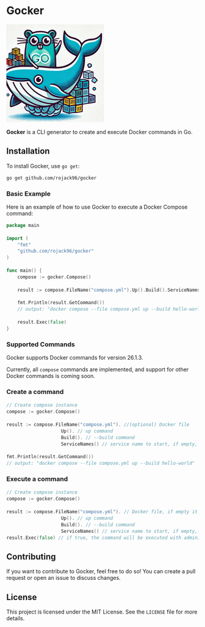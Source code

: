 # Gocker

<img title="" src="docs/gocker.png" alt="Descrizione dell'immagine" data-align="inline" width="256"> 

**Gocker** is a CLI generator to create and execute Docker commands in Go.

## Installation

To install Gocker, use `go get`:

```bash
go get github.com/rojack96/gocker
```

### Basic Example

Here is an example of how to use Gocker to execute a Docker Compose command:

```go
package main

import (
    "fmt"
    "github.com/rojack96/gocker"
)

func main() {
    compose := gocker.Compose()

    result := compose.FileName("compose.yml").Up().Build().ServiceNames()

    fmt.Println(result.GetCommand())
    // output: "docker compose --file compose.yml up --build hello-world"

    result.Exec(false)
}
```

### Supported Commands

Gocker supports Docker commands for version 26.1.3.

Currently, all `compose` commands are implemented, and support for other Docker commands is coming soon.

### Create a command

```go
// Create compose instance
compose := gocker.Compose()

result := compose.FileName("compose.yml"). //(optional) Docker file
                    Up(). // up command
                    Build(). // --build command
                    ServiceNames() // service name to start, if empty, all services will be started

fmt.Println(result.GetCommand())
// output: "docker compose --file compose.yml up --build hello-world"
```

### Execute a command

```go
// Create compose instance
compose := gocker.Compose()

result := compose.FileName("compose.yml"). // Docker file, if empty it will not be included
                    Up(). // up command
                    Build(). // --build command
                    ServiceNames() // service name to start, if empty, all services will be started
result.Exec(false) // if true, the command will be executed with administrator privileges
```

## Contributing

If you want to contribute to Gocker, feel free to do so! You can create a pull request or open an issue to discuss changes.

## License

This project is licensed under the MIT License. See the `LICENSE` file for more details.